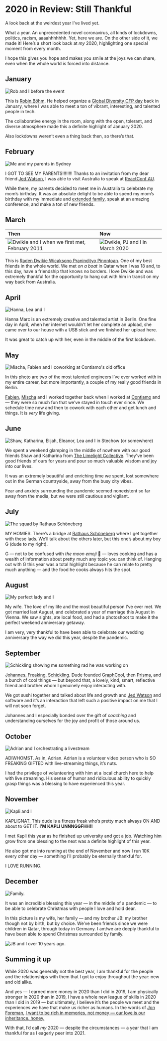 # 2020 in Review: Still Thankful

A look back at the weirdest year I've lived yet.

What a year. An unprecedented novel coronavirus, all kinds of lockdowns, politics, racism, aaaahhhhhhh. Yet, here we are. On the other side of it, we made it! Here’s a short look back at _my_ 2020, highlighting one special moment from every month. 

I hope this gives you hope and makes you smile at the joys we can share, even when the whole world is forced into distance. 

## January

![Rob and I before the event](/img/blog/2020-recap/jan.jpg)

This is [Robin Böhm](https://twitter.com/robinboehm). He helped organize a [Global Diversity CFP day](https://twitter.com/gdcfpday) back in January, where I was able to meet a ton of vibrant, interesting, and talented people in tech. 

The collaborative energy in the room, along with the open, tolerant, and diverse atmosphere made this a definite highlight of January 2020. 

Also lockdowns weren’t even a thing back then, so there’s that.

## February

![Me and my parents in Sydney](/img/blog/2020-recap/feb.jpg)

I GOT TO SEE MY PARENTS!!!!!!!! Thanks to an invitation from my dear friend [Jed Watson](https://twitter.com/jedwatson), I was able to visit Australia to speak at [ReactConf AU](https://www.youtube.com/watch?v=9xL0a6YJIQU). 

While there, my parents decided to meet me in Australia to celebrate my mom’s birthday. It was an absolute delight to be able to spend my mom’s birthday with my immediate and [extended family](https://twitter.com/valparkie), speak at an amazing conference, and make a ton of new friends. 

## March

|Then|Now|
|:--|:--|
|![Dwikie and I when we first met, February 2011](/img/blog/2020-recap/dwik.jpg)|![Dwikie, PJ and I in March 2020](/img/blog/2020-recap/mar.jpg)|

This is [Raden Dwikie Wicaksono Pranindityo Pinontoan](https://twitter.com/dwikster). One of my best friends in the whole world. We met _on a boat_ in Qatar when I was 18 and, to this day, have a friendship that knows no borders. I love Dwikie and was extremely thankful for the opportunity to hang out with him in transit on my way back from Australia. 

## April

![Hanna, Lea and I](/img/blog/2020-recap/apr.jpg)

Hanna Marc is an extremely creative and talented artist in Berlin. One fine day in April, when her internet wouldn’t let her complete an upload, she came over to our house with a USB stick and we finished her upload here. 

It was great to catch up with her, even in the middle of the first lockdown. 

## May

![Mischa, Fabien and I coworking at Contiamo's old office](/img/blog/2020-recap/may.jpg)

In this photo are two of the most talented engineers I’ve ever worked with in my entire career, but more importantly, a couple of my really good friends in Berlin. 

[Fabien](https://twitter.com/fabien0102), [Mischa](https://twitter.com/mpotomin) and I worked together back when I worked at [Contiamo](https://contiamo.com) and — they were so much fun that we’ve stayed in touch ever since. We schedule time now and then to cowork with each other and get lunch and things. It is _very_ life giving. 

## June

![Shaw, Katharina, Elijah, Eleanor, Lea and I in Stechow (or somewhere)](/img/blog/2020-recap/jun.jpg)

We spent a weekend glamping in the middle of nowhere with our good friends Shaw and Katharina from [The Limelight Collective](https://limelightcollective.com). They've been good friends of ours for years and pour so much valuable wisdom and joy into our lives.

It was an extremely beautiful and enriching time we spent, lost somewhere out in the German countryside, away from the busy city vibes. 

Fear and anxiety surrounding the pandemic seemed nonexistent so far away from the media, but we were still cautious and vigilant.

## July

![The squad by Rathaus Schöneberg](/img/blog/2020-recap/jul.jpg)

MY HOMIES. There’s a bridge at [Rathaus Schöneberg](https://www.berlin.de/sehenswuerdigkeiten/3560314-3558930-rathaus-schoeneberg.html) where I get together with these lads. We’ll talk about the others later, but this one’s about my boy G (dude to my right). 

G — not to be confused with _the moon emoji_ 🌚 — loves cooking and has a wealth of information about pretty much any topic you can think of. Hanging out with G this year was a total highlight because he can relate to pretty much anything — and the food he cooks always hits the spot. 

## August

![My perfect lady and I](/img/blog/2020-recap/aug.jpg)

My wife. The love of my life and the most beautiful person I’ve ever met. We got married last August, and celebrated a year of marriage this August in Vienna. We saw sights, ate local food, and had a photoshoot to make it the perfect weekend anniversary getaway.

I am very, very thankful to have been able to celebrate our wedding anniversary the way we did this year, despite the pandemic. 

## September

![Schickling showing me something rad he was working on](/img/blog/2020-recap/sep.jpg)

[Johannes. Freaking. Schickling.](https://twitter.com/schickling) Dude founded [GraphCool](https://graph.cool), then [Prisma](https://prisma.io), and a bunch of cool things — but beyond that, a lovely, kind, smart, reflective friend and brother whom I genuinely enjoy interacting with. 

We got sushi together and talked about life and growth and [Jed Watson](https://twitter.com/jedwatson) and software and it’s an interaction that left such a positive impact on me that I will not soon forget. 

Johannes and I especially bonded over the gift of _coaching_ and understanding ourselves for the joy and profit of those around us. 

## October

![Adrian and I orchestrating a livestream](/img/blog/2020-recap/oct.jpg)

ADIWHOMST. As in, Adrian. Adrian is a volunteer video person who is SO FREAKING GIFTED with live-streaming things, it’s nuts. 

I had the privilege of volunteering with him at a local church here to help with live streaming. His sense of humor and ridiculous ability to quickly grasp things was a blessing to have experienced this year. 

## November

![Kapli and I](/img/blog/2020-recap/nov.jpg)

KAPLIGNAT. This dude is a fitness freak who’s pretty much always ON AND about to GET IT. **I’M KAPLI UNNNGGFHH!!**

I met Kapli this year as he finished up university and got a job. Watching him grow from one blessing to the next was a definite highlight of this year. 

He also got me into running at the end of November and now I run 10K every other day — something I’ll probably be eternally thankful for. 

I LOVE RUNNING. 

## December

![Family.](/img/blog/2020-recap/dec.jpg)

It was an incredible blessing this year — in the middle of a pandemic — to be able to celebrate Christmas with people I love and hold dear. 

In this picture is my wife, her family — and my brother JB: my brother though not by birth, but by choice. We’ve been friends since we were children in Qatar, through today in Germany. I am/we are deeply thankful to have been able to spend Christmas surrounded by family. 

![JB and I over 10 years ago.](/img/blog/2020-recap/jb.jpg)

## Summing it up

While 2020 was generally not the best year, I am thankful for the people and the relationships with them that I got to enjoy throughout the year: new and old alike. 

And yes — I earned more money in 2020 than I did in 2019, I am physically stronger in 2020 than in 2019, I have a whole new league of skills in 2020 than I did in 2019 — but ultimately, I believe it’s the people we meet and the experiences we have that make us richer as humans. In the words of [Jon Foreman](https://twitter.com/jonforeman), [I want to be rich in memories, not money — our love is our inheritance, honey.](https://m.youtube.com/watch?v=sVG6C3iuCsQ)

With that, I’d call _my_ 2020 — despite the circumstances — a year that I am thankful for as I eagerly peer into 2021.
